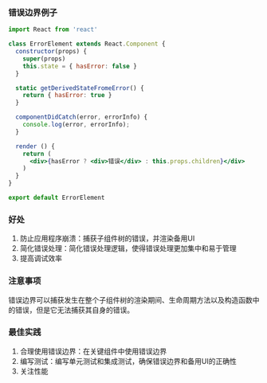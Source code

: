 ### 错误边界例子

```jsx
import React from 'react'

class ErrorElement extends React.Component {
  constructor(props) {
    super(props)
    this.state = { hasError: false }
  }

  static getDerivedStateFromeError() {
    return { hasError: true }
  }

  componentDidCatch(error, errorInfo) {
    console.log(error, errorInfo);
  }

  render () {
    return (
      <div>{hasError ? <div>错误</div> : this.props.children}</div>
    )
  }
}

export default ErrorElement
```

### 好处

1. 防止应用程序崩溃：捕获子组件树的错误，并渲染备用UI
2. 简化错误处理：简化错误处理逻辑，使得错误处理更加集中和易于管理
3. 提高调试效率

### 注意事项

错误边界可以捕获发生在整个子组件树的渲染期间、生命周期方法以及构造函数中的错误，但是它无法捕获其自身的错误。

### 最佳实践

1. 合理使用错误边界：在关键组件中使用错误边界
2. 编写测试：编写单元测试和集成测试，确保错误边界和备用UI的正确性
3. 关注性能